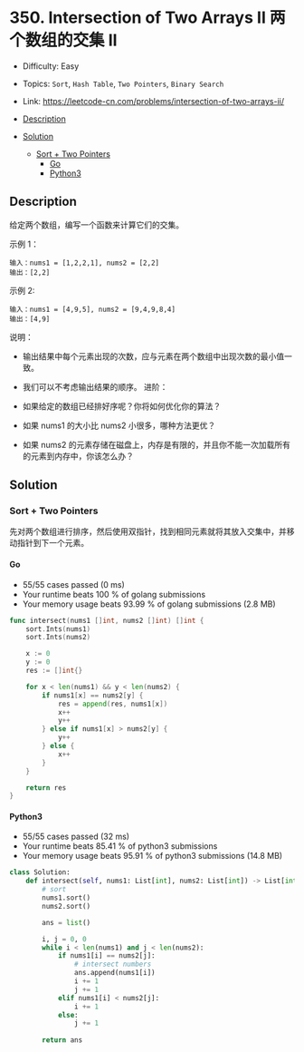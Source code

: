 <!-- omit in toc -->
# 350. Intersection of Two Arrays II 两个数组的交集 II

- Difficulty: Easy
- Topics: `Sort`, `Hash Table`, `Two Pointers`, `Binary Search`
- Link: https://leetcode-cn.com/problems/intersection-of-two-arrays-ii/

- [Description](#description)
- [Solution](#solution)
	- [Sort + Two Pointers](#sort--two-pointers)
		- [Go](#go)
		- [Python3](#python3)

## Description

给定两个数组，编写一个函数来计算它们的交集。


示例 1：
```
输入：nums1 = [1,2,2,1], nums2 = [2,2]
输出：[2,2]
```
示例 2:
```
输入：nums1 = [4,9,5], nums2 = [9,4,9,8,4]
输出：[4,9]
```

说明：

- 输出结果中每个元素出现的次数，应与元素在两个数组中出现次数的最小值一致。
- 我们可以不考虑输出结果的顺序。
进阶：

- 如果给定的数组已经排好序呢？你将如何优化你的算法？
- 如果 nums1 的大小比 nums2 小很多，哪种方法更优？
- 如果 nums2 的元素存储在磁盘上，内存是有限的，并且你不能一次加载所有的元素到内存中，你该怎么办？


## Solution

### Sort + Two Pointers

先对两个数组进行排序，然后使用双指针，找到相同元素就将其放入交集中，并移动指针到下一个元素。

#### Go

- 55/55 cases passed (0 ms)
- Your runtime beats 100 % of golang submissions
- Your memory usage beats 93.99 % of golang submissions (2.8 MB)

```go
func intersect(nums1 []int, nums2 []int) []int {
	sort.Ints(nums1)
	sort.Ints(nums2)

	x := 0
	y := 0
	res := []int{}

	for x < len(nums1) && y < len(nums2) {
		if nums1[x] == nums2[y] {
			res = append(res, nums1[x])
			x++
			y++
		} else if nums1[x] > nums2[y] {
			y++
		} else {
			x++
		}
	}

	return res
}
```

#### Python3

- 55/55 cases passed (32 ms)
- Your runtime beats 85.41 % of python3 submissions
- Your memory usage beats 95.91 % of python3 submissions (14.8 MB)

```python
class Solution:
    def intersect(self, nums1: List[int], nums2: List[int]) -> List[int]:
        # sort
        nums1.sort()
        nums2.sort()

        ans = list()

        i, j = 0, 0
        while i < len(nums1) and j < len(nums2):
            if nums1[i] == nums2[j]:
                # intersect numbers
                ans.append(nums1[i])
                i += 1
                j += 1
            elif nums1[i] < nums2[j]:
                i += 1
            else:
                j += 1
        
        return ans
```
